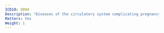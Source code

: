 ```yaml
---
ICD10: O994
Description: "Diseases of the circulatory system complicating pregnancy, childbirth and the puerperium"
Matters: Yes
Weight: 1
---
```

